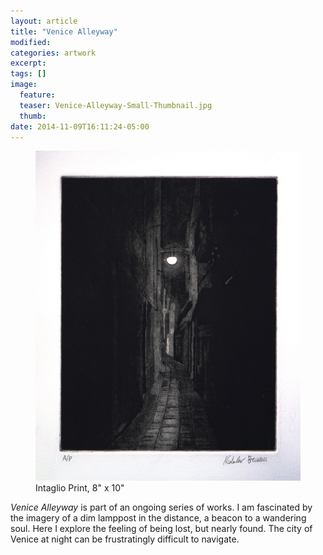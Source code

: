 ```yaml
---
layout: article
title: "Venice Alleyway"
modified:
categories: artwork
excerpt:
tags: []
image:
  feature:
  teaser: Venice-Alleyway-Small-Thumbnail.jpg
  thumb:
date: 2014-11-09T16:11:24-05:00
---
```


<figure>
  <a href="/images/Venice-Alleyway.jpg"><img src="/images/Venice-Alleyway-Thumbnail.jpg" /></a>
  <figcaption> Intaglio Print, 8" x 10" </figcaption>
</figure>

*Venice Alleyway* is part of an ongoing series of works. I am fascinated by the imagery of a dim lamppost in the distance, a beacon to a wandering soul. Here I explore the feeling of being lost, but nearly found. The city of Venice at night can be frustratingly difficult to navigate.
